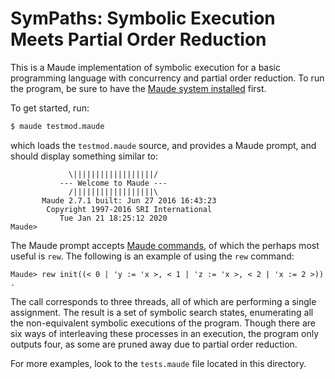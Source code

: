 # SymPaths: Symbolic Execution Meets Partial Order Reduction

This is a Maude implementation of symbolic execution for a basic programming
language with concurrency and partial order reduction. To run the program, be
sure to have the [Maude system
installed](http://maude.cs.illinois.edu/w/index.php?title=Maude_download_and_installation)
first.

To get started, run:

```sh
$ maude testmod.maude
```

which loads the `testmod.maude` source, and provides a Maude prompt, and
should display something similar to:

```
		     \||||||||||||||||||/
		   --- Welcome to Maude ---
		     /||||||||||||||||||\
	   Maude 2.7.1 built: Jun 27 2016 16:43:23
	    Copyright 1997-2016 SRI International
		   Tue Jan 21 18:25:12 2020
Maude>
```

The Maude prompt accepts [Maude
commands](http://maude.cs.uiuc.edu/maude2-manual/html/maude-manualch18.html),
of which the perhaps most useful is `rew`. The following is an example of using
the `rew` command:

```
Maude> rew init((< 0 | 'y := 'x >, < 1 | 'z := 'x >, < 2 | 'x := 2 >)) .
```

The call corresponds to three threads, all of which are performing a single
assignment. The result is a set of symbolic search states, enumerating all the
non-equivalent symbolic executions of the program. Though there are six ways of
interleaving these processes in an execution, the program only outputs four, as
some are pruned away due to partial order reduction.

For more examples, look to the `tests.maude` file located in this directory.
